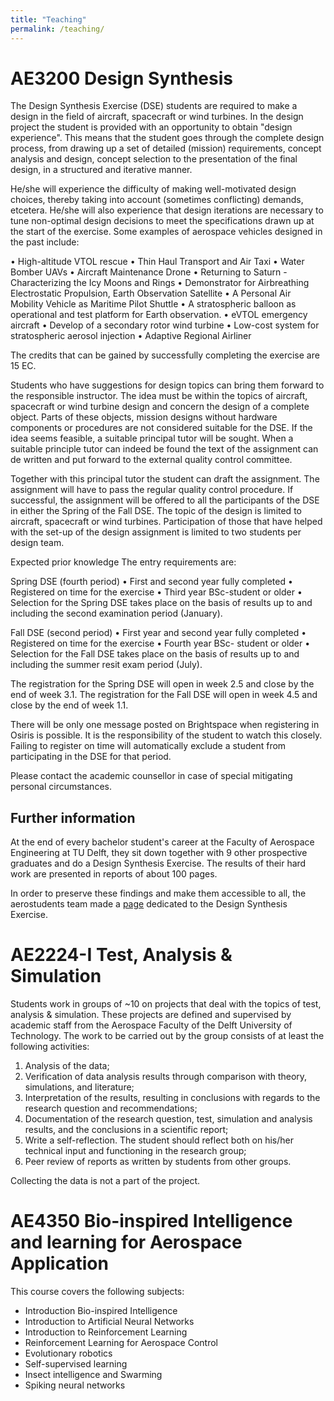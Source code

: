 ```yaml
---
title: "Teaching"
permalink: /teaching/
---
```


# AE3200 Design Synthesis
The Design Synthesis Exercise (DSE) students are required to make a design in the field of aircraft, spacecraft or wind turbines. In the design project the student is provided with an opportunity to obtain "design experience". This means that the student goes through the complete design process, from drawing up a set of detailed (mission) requirements, concept analysis and design, concept selection to the presentation of the final design, in a structured and iterative manner.

He/she will experience the difficulty of making well-motivated design choices, thereby taking into account (sometimes conflicting) demands, etcetera. He/she will also experience that design iterations are necessary to tune non-optimal design decisions to meet the specifications drawn up at the start of the exercise. Some examples of aerospace vehicles designed in the past include:

• High-altitude VTOL rescue
• Thin Haul Transport and Air Taxi
• Water Bomber UAVs
• Aircraft Maintenance Drone
• Returning to Saturn - Characterizing the Icy Moons and Rings
• Demonstrator for Airbreathing Electrostatic Propulsion, Earth Observation Satellite
• A Personal Air Mobility Vehicle as Maritime Pilot Shuttle
• A stratospheric balloon as operational and test platform for Earth observation.
• eVTOL emergency aircraft
• Develop of a secondary rotor wind turbine
• Low-cost system for stratospheric aerosol injection
• Adaptive Regional Airliner

The credits that can be gained by successfully completing the exercise are 15 EC.

Students who have suggestions for design topics can bring them forward to the responsible instructor. The idea must be within the topics of aircraft, spacecraft or wind turbine design and concern the design of a complete object. Parts of these objects, mission designs without hardware components or procedures are not considered suitable for the DSE. If the idea seems feasible, a suitable principal tutor will be sought. When a suitable principle tutor can indeed be found the text of the assignment can de written and put forward to the external quality control committee.

Together with this principal tutor the student can draft the assignment. The assignment will have to pass the regular quality control procedure. If successful, the assignment will be offered to all the participants of the DSE in either the Spring of the Fall DSE. The topic of the design is limited to aircraft, spacecraft or wind turbines. Participation of those that have helped with the set-up of the design assignment is limited to two students per design team.

Expected prior knowledge
The entry requirements are:

Spring DSE (fourth period)
• First and second year fully completed
• Registered on time for the exercise
• Third year BSc-student or older
• Selection for the Spring DSE takes place on the basis of results up to and including the second examination period (January).

Fall DSE (second period)
• First year and second year fully completed
• Registered on time for the exercise
• Fourth year BSc- student or older
• Selection for the Fall DSE takes place on the basis of results up to and including the summer resit exam period (July).

The registration for the Spring DSE will open in week 2.5 and close by the end of week 3.1. The registration for the Fall DSE will open in week 4.5 and close by the end of week 1.1.

There will be only one message posted on Brightspace when registering in Osiris is possible. It is the responsibility of the student to watch this closely. Failing to register on time will automatically exclude a student from participating in the DSE for that period.

Please contact the academic counsellor in case of special mitigating personal circumstances.

## Further information

At the end of every bachelor student's career at the Faculty of Aerospace Engineering at TU Delft, they sit down together with 9 other prospective graduates and do a Design Synthesis Exercise. The results of their hard work are presented in reports of about 100 pages.

In order to preserve these findings and make them accessible to all, the aerostudents team made a [page](https://www.aerostudents.com/design-synthesis-exercise.php) dedicated to the Design Synthesis Exercise.

# AE2224-I Test, Analysis & Simulation

Students work in groups of ~10 on projects that deal with the topics of test, analysis & simulation. These projects are defined and supervised by academic staff from the Aerospace Faculty of the Delft University of Technology.
The work to be carried out by the group consists of at least the following activities:

1. Analysis of the data;
2. Verification of data analysis results through comparison with theory, simulations, and literature;
3. Interpretation of the results, resulting in conclusions with regards to the research question and recommendations;
4. Documentation of the research question, test, simulation and analysis results, and the conclusions in a scientific report;
5. Write a self-reflection. The student should reflect both on his/her technical input and functioning in the research group;
6. Peer review of reports as written by students from other groups.

Collecting the data is not a part of the project.

# AE4350 Bio-inspired Intelligence and learning for Aerospace Application

This course covers the following subjects:

- Introduction Bio-inspired Intelligence
- Introduction to Artificial Neural Networks
- Introduction to Reinforcement Learning
- Reinforcement Learning for Aerospace Control
- Evolutionary robotics
- Self-supervised learning
- Insect intelligence and Swarming
- Spiking neural networks
